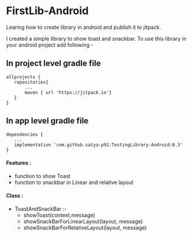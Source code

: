 # FirstLib-Android
Learing how to create library in android and publish it to jitpack.

I created a simple library to show toast and snackbar. To use this library in your android project add following -

## In project level gradle file
```
allprojects {
   repositories{
       ...
       maven { url 'https://jitpack.io'}
   }
}
```
  
## In app level gradle file

```
dependencies {
   ...
   implementation 'com.github.satya-p91:TestingLibrary-Android:0.3'
}
```




#### Features :
- function to show Toast
- function to snackbar in Linear and relative layout
 
#### Class : 
   - ToastAndSnackBar :-
   	 - showToast(context,message)
   	 - showSnackBarForLinearLayout(layout, message)
   	 - showSnackBarForRelativeLayout(layout, message)

